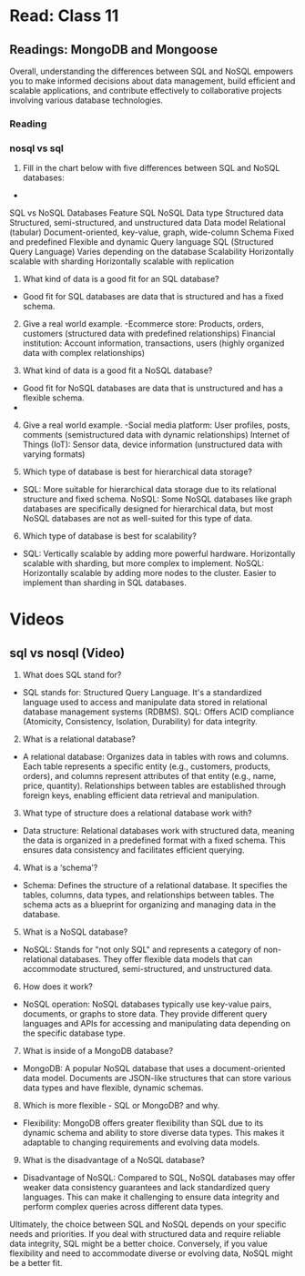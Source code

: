 # Read: Class 11

## Readings: MongoDB and Mongoose


Overall, understanding the differences between SQL and NoSQL empowers you to make informed decisions about data management, build efficient and scalable applications, and contribute effectively to collaborative projects involving various database technologies.
### Reading
### nosql vs sql

1. Fill in the chart below with five differences between SQL and NoSQL databases:
-
SQL vs NoSQL Databases
Feature	SQL	NoSQL
Data type	Structured data	Structured, semi-structured, and unstructured data
Data model	Relational (tabular)	Document-oriented, key-value, graph, wide-column
Schema	Fixed and predefined	Flexible and dynamic
Query language	SQL (Structured Query Language)	Varies depending on the database
Scalability	Horizontally scalable with sharding	Horizontally scalable with replication
 	 
 	 
1. What kind of data is a good fit for an SQL database?
- Good fit for SQL databases are data that is structured and has a fixed schema.


2. Give a real world example.
-Ecommerce store: Products, orders, customers (structured data with predefined relationships)
Financial institution: Account information, transactions, users (highly organized data with complex relationships)

3. What kind of data is a good fit a NoSQL database?
- Good fit for NoSQL databases are data that is unstructured and has a flexible schema.
-
4. Give a real world example.
-Social media platform: User profiles, posts, comments (semistructured data with dynamic relationships)
Internet of Things (IoT): Sensor data, device information (unstructured data with varying formats)


5. Which type of database is best for hierarchical data storage?
- SQL: More suitable for hierarchical data storage due to its relational structure and fixed schema.
NoSQL: Some NoSQL databases like graph databases are specifically designed for hierarchical data, but most NoSQL databases are not as well-suited for this type of data.


6. Which type of database is best for scalability?
- SQL: Vertically scalable by adding more powerful hardware. Horizontally scalable with sharding, but more complex to implement.
NoSQL: Horizontally scalable by adding more nodes to the cluster. Easier to implement than sharding in SQL databases.

# Videos
## sql vs nosql (Video)

1. What does SQL stand for?
- SQL stands for: Structured Query Language. It's a standardized language used to access and manipulate data stored in relational database management systems (RDBMS). SQL: Offers ACID compliance (Atomicity, Consistency, Isolation, Durability) for data integrity.


2. What is a relational database?
- A relational database: Organizes data in tables with rows and columns. Each table represents a specific entity (e.g., customers, products, orders), and columns represent attributes of that entity (e.g., name, price, quantity). Relationships between tables are established through foreign keys, enabling efficient data retrieval and manipulation.


3. What type of structure does a relational database work with?
- Data structure: Relational databases work with structured data, meaning the data is organized in a predefined format with a fixed schema. This ensures data consistency and facilitates efficient querying.


4. What is a ‘schema’?
- Schema: Defines the structure of a relational database. It specifies the tables, columns, data types, and relationships between tables. The schema acts as a blueprint for organizing and managing data in the database.


5. What is a NoSQL database?
- NoSQL: Stands for "not only SQL" and represents a category of non-relational databases. They offer flexible data models that can accommodate structured, semi-structured, and unstructured data.


6. How does it work?
- NoSQL operation: NoSQL databases typically use key-value pairs, documents, or graphs to store data. They provide different query languages and APIs for accessing and manipulating data depending on the specific database type.


7. What is inside of a MongoDB database?
- MongoDB: A popular NoSQL database that uses a document-oriented data model. Documents are JSON-like structures that can store various data types and have flexible, dynamic schemas.


8. Which is more flexible - SQL or MongoDB? and why.
- Flexibility: MongoDB offers greater flexibility than SQL due to its dynamic schema and ability to store diverse data types. This makes it adaptable to changing requirements and evolving data models.


9. What is the disadvantage of a NoSQL database?
- Disadvantage of NoSQL: Compared to SQL, NoSQL databases may offer weaker data consistency guarantees and lack standardized query languages. This can make it challenging to ensure data integrity and perform complex queries across different data types.

Ultimately, the choice between SQL and NoSQL depends on your specific needs and priorities. If you deal with structured data and require reliable data integrity, SQL might be a better choice. Conversely, if you value flexibility and need to accommodate diverse or evolving data, NoSQL might be a better fit.

